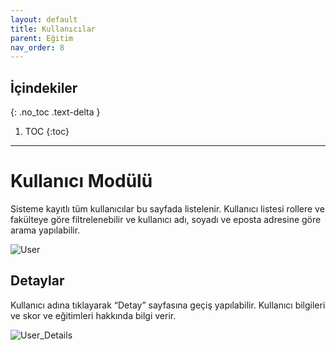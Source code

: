 ```yaml
---
layout: default
title: Kullanıcılar
parent: Eğitim
nav_order: 8
---
```


## İçindekiler
{: .no_toc .text-delta }

1. TOC
{:toc}

---

# Kullanıcı Modülü

Sisteme kayıtlı tüm kullanıcılar bu sayfada listelenir. Kullanıcı listesi rollere ve fakülteye göre filtrelenebilir ve kullanıcı adı, soyadı ve eposta adresine göre arama yapılabilir.

![User](/docs.toltekcampus.com/media/modules/course.app/user/user.png)

## Detaylar

Kullanıcı adına tıklayarak “Detay” sayfasına geçiş yapılabilir. Kullanıcı bilgileri ve skor ve eğitimleri hakkında bilgi verir.

![User_Details](/docs.toltekcampus.com/media/modules/course.app/user/user_details.png)
